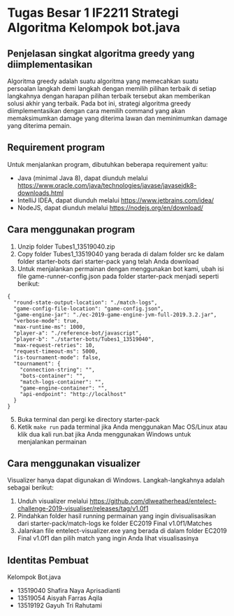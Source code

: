 # Tugas Besar 1 IF2211 Strategi Algoritma Kelompok bot.java
## Penjelasan singkat algoritma greedy yang diimplementasikan
Algoritma greedy adalah suatu algoritma yang memecahkan suatu persoalan langkah demi langkah dengan memilih pilihan terbaik di setiap langkahnya dengan harapan pilihan terbaik tersebut akan memberikan solusi akhir yang terbaik. Pada bot ini, strategi algoritma greedy diimplementasikan dengan cara memilih command yang akan memaksimumkan damage yang diterima lawan dan meminimumkan damage yang diterima pemain.
## Requirement program
Untuk menjalankan program, dibutuhkan beberapa requirement yaitu:
- Java (minimal Java 8), dapat diunduh melalui https://www.oracle.com/java/technologies/javase/javasejdk8-downloads.html
- IntelliJ IDEA, dapat diunduh melalui https://www.jetbrains.com/idea/
- NodeJS, dapat diunduh melalui https://nodejs.org/en/download/
## Cara menggunakan program
1. Unzip folder Tubes1_13519040.zip
2. Copy folder Tubes1_13519040 yang berada di dalam folder src ke dalam folder starter-bots dari starter-pack yang telah Anda download
3. Untuk menjalankan permainan dengan menggunakan bot kami, ubah isi file game-runner-config.json pada folder starter-pack menjadi seperti berikut:
```
{
  "round-state-output-location": "./match-logs",
  "game-config-file-location": "game-config.json",
  "game-engine-jar": "./ec-2019-game-engine-jvm-full-2019.3.2.jar",
  "verbose-mode": true,
  "max-runtime-ms": 1000,
  "player-a": "./reference-bot/javascript",
  "player-b": "./starter-bots/Tubes1_13519040",
  "max-request-retries": 10,
  "request-timeout-ms": 5000,
  "is-tournament-mode": false,
  "tournament": {
    "connection-string": "",
    "bots-container": "",
    "match-logs-container": "",
    "game-engine-container": "",
    "api-endpoint": "http://localhost"
  }
}

```
5. Buka terminal dan pergi ke directory starter-pack
6. Ketik `make run` pada terminal jika Anda menggunakan Mac OS/Linux atau klik dua kali run.bat jika Anda menggunakan Windows untuk menjalankan permainan

## Cara menggunakan visualizer
Visualizer hanya dapat digunakan di Windows. Langkah-langkahnya adalah sebagai berikut:
1. Unduh visualizer melalui https://github.com/dlweatherhead/entelect-challenge-2019-visualiser/releases/tag/v1.0f1
2. Pindahkan folder hasil running permainan yang ingin divisualisasikan dari starter-pack/match-logs ke folder EC2019 Final v1.0f1/Matches
3. Jalankan file entelect-visualizer.exe yang berada di dalam folder EC2019 Final v1.0f1 dan pilih match yang ingin Anda lihat visualisasinya
## Identitas Pembuat
Kelompok Bot.java
- 13519040 Shafira Naya Aprisadianti
- 13519054 Aisyah Farras Aqila
- 13519192 Gayuh Tri Rahutami
